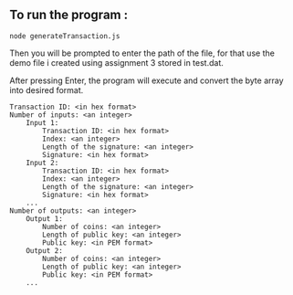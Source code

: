 ## To run the program :

```
node generateTransaction.js
```

Then you will be prompted to enter the path of the file, for that use the demo file i created using assignment 3 stored in test.dat.

After pressing Enter, the program will execute and convert the byte array into desired format.

```
Transaction ID: <in hex format>
Number of inputs: <an integer>
    Input 1:
        Transaction ID: <in hex format>
        Index: <an integer>
        Length of the signature: <an integer>
        Signature: <in hex format>
    Input 2:
        Transaction ID: <in hex format>
        Index: <an integer>
        Length of the signature: <an integer>
        Signature: <in hex format>
    ...
Number of outputs: <an integer>
    Output 1:
        Number of coins: <an integer>
        Length of public key: <an integer>
        Public key: <in PEM format>
    Output 2:
        Number of coins: <an integer>
        Length of public key: <an integer>
        Public key: <in PEM format>
    ...
```